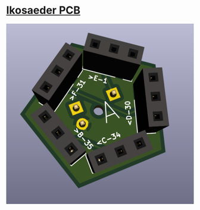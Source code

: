 # [Ikosaeder PCB][1]

![Screenshot][]

[1]: https://github.com/besi/ikosaeder-pcb
[screenshot]: https://github.com/besi/ikosaeder-pcb/raw/master/screenshot.png
